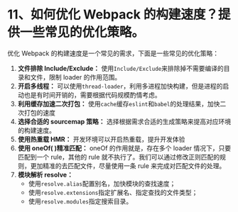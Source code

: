 # 11、如何优化 Webpack 的构建速度？提供一些常见的优化策略。

优化 Webpack 的构建速度是一个常见的需求，下面是一些常见的优化策略：

1. **文件排除 Include/Exclude：** 使用`Include/Exclude`来排除掉不需要编译的目录和文件，限制 loader 的作用范围。
2. **开启多线程：** 可以使用`thread-loader`，利用多进程加快构建，但是进程的启动也是有时间开销的，需要根据代码规模酌情考虑。
3. **利用缓存加速二次打包：** 使用`cache`缓存`eslint`和`babel`的处理结果，加快二次打包的速度
4. **选择合适的 sourcemap 策略：** 选择根据需求合适的生成策略来提高对应环境的构建速度。
5. **使用热重载 HMR：** 开发环境可以开启热重载，提升开发体验
6. **使用 oneOf( )精准匹配：** oneOf 的作用就是，存在多个 loader 情况下，只要匹配到一个 rule，其他的 rule 就不执行了。我们可以通过修改正则匹配的规则，更加精准的去匹配文件，尽量使用一条 rule 来完成对匹配文件的处理。
7. **模块解析 resolve：**
   - 使用`resolve.alias`配置别名，加快模块的查找速度；
   - 使用`‌resolve.extensions`指定扩展名、指定查找的文件类型；
   - 使用`‌resolve.modules`指定搜索目录。

